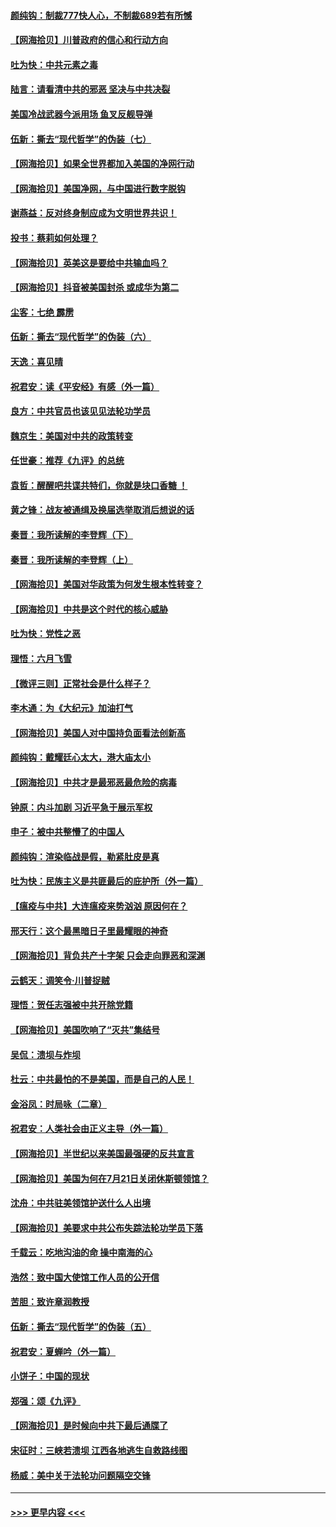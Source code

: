 #### [颜纯钩：制裁777快人心，不制裁689若有所憾](../pages/nsc993/n12316912.md?t=08092351) 
#### [【网海拾贝】川普政府的信心和行动方向](../pages/nsc993/n12316673.md?t=08092351) 
#### [吐为快：中共元素之毒](../pages/nsc993/n12316547.md?t=08092351) 
#### [陆言：请看清中共的邪恶 坚决与中共决裂](../pages/nsc993/n12315784.md?t=08092351) 
#### [美国冷战武器今派用场 鱼叉反舰导弹](../pages/nsc993/n12316258.md?t=08092351) 
#### [伍新：撕去“现代哲学”的伪装（七）](../pages/nsc993/n12315846.md?t=08092351) 
#### [【网海拾贝】如果全世界都加入美国的净网行动](../pages/nsc993/n12315588.md?t=08092351) 
#### [【网海拾贝】美国净网，与中国进行数字脱钩](../pages/nsc993/n12312813.md?t=08092351) 
#### [谢燕益：反对终身制应成为文明世界共识！](../pages/nsc993/n12310465.md?t=08092351) 
#### [投书：蔡莉如何处理？](../pages/nsc993/n12310224.md?t=08092351) 
#### [【网海拾贝】英美这是要给中共输血吗？](../pages/nsc993/n12307646.md?t=08092351) 
#### [【网海拾贝】抖音被美国封杀 或成华为第二](../pages/nsc993/n12305277.md?t=08092351) 
#### [尘客：七绝 霹雳](../pages/nsc993/n12304053.md?t=08092351) 
#### [伍新：撕去“现代哲学”的伪装（六）](../pages/nsc993/n12303243.md?t=08092351) 
#### [天逸：喜见晴](../pages/nsc993/n12303226.md?t=08092351) 
#### [祝君安：读《平安经》有感（外一篇）](../pages/nsc993/n12303170.md?t=08092351) 
#### [良方：中共官员也该见见法轮功学员](../pages/nsc993/n12302985.md?t=08092351) 
#### [魏京生：美国对中共的政策转变](../pages/nsc993/n12302929.md?t=08092351) 
#### [任世豪：推荐《九评》的总统](../pages/nsc993/n12302838.md?t=08092351) 
#### [袁哲：醒醒吧共谍共特们，你就是块口香糖 ！](../pages/nsc993/n12302678.md?t=08092351) 
#### [黄之锋：战友被通缉及换届选举取消后想说的话](../pages/nsc993/n12302681.md?t=08092351) 
#### [秦晋：我所读解的李登辉（下）](../pages/nsc993/n12302171.md?t=08092351) 
#### [秦晋：我所读解的李登辉（上）](../pages/nsc993/n12301979.md?t=08092351) 
#### [【网海拾贝】美国对华政策为何发生根本性转变？](../pages/nsc993/n12302091.md?t=08092351) 
#### [【网海拾贝】中共是这个时代的核心威胁](../pages/nsc993/n12300541.md?t=08092351) 
#### [吐为快：党性之恶](../pages/nsc993/n12300263.md?t=08092351) 
#### [理悟：六月飞雪](../pages/nsc993/n12300243.md?t=08092351) 
#### [【微评三则】正常社会是什么样子？](../pages/nsc993/n12300228.md?t=08092351) 
#### [李木通：为《大纪元》加油打气](../pages/nsc993/n12280363.md?t=08092351) 
#### [【网海拾贝】美国人对中国持负面看法创新高](../pages/nsc993/n12298720.md?t=08092351) 
#### [颜纯钩：戴耀廷心太大，港大庙太小](../pages/nsc993/n12297682.md?t=08092351) 
#### [【网海拾贝】中共才是最邪恶最危险的病毒](../pages/nsc993/n12296470.md?t=08092351) 
#### [钟原：内斗加剧 习近平急于展示军权](../pages/nsc993/n12292544.md?t=08092351) 
#### [申子：被中共整懵了的中国人](../pages/nsc993/n12291389.md?t=08092351) 
#### [颜纯钩：渲染临战是假，勒紧肚皮是真](../pages/nsc993/n12290945.md?t=08092351) 
#### [吐为快：民族主义是共匪最后的庇护所（外一篇）](../pages/nsc993/n12290887.md?t=08092351) 
#### [【瘟疫与中共】大连瘟疫来势汹汹 原因何在？](../pages/nsc993/n12287474.md?t=08092351) 
#### [邢天行：这个最黑暗日子里最耀眼的神奇](../pages/nsc993/n12289882.md?t=08092351) 
#### [【网海拾贝】背负共产十字架 只会走向罪恶和深渊](../pages/nsc993/n12288290.md?t=08092351) 
#### [云鹤天：调笑令·川普捉贼](../pages/nsc993/n12285672.md?t=08092351) 
#### [理悟：贺任志强被中共开除党籍](../pages/nsc993/n12285597.md?t=08092351) 
#### [【网海拾贝】美国吹响了“灭共”集结号](../pages/nsc993/n12284522.md?t=08092351) 
#### [吴侃：溃坝与炸坝](../pages/nsc993/n12283593.md?t=08092351) 
#### [杜云：中共最怕的不是美国，而是自己的人民！](../pages/nsc993/n12282935.md?t=08092351) 
#### [金浴凤：时局咏（二章）](../pages/nsc993/n12282923.md?t=08092351) 
#### [祝君安：人类社会由正义主导（外一篇）](../pages/nsc993/n12282809.md?t=08092351) 
#### [【网海拾贝】半世纪以来美国最强硬的反共宣言](../pages/nsc993/n12282656.md?t=08092351) 
#### [【网海拾贝】美国为何在7月21日关闭休斯顿领馆？](../pages/nsc993/n12279731.md?t=08092351) 
#### [沈舟：中共驻美领馆护送什么人出境](../pages/nsc993/n12278949.md?t=08092351) 
#### [【网海拾贝】美要求中共公布失踪法轮功学员下落](../pages/nsc993/n12277656.md?t=08092351) 
#### [千载云：吃地沟油的命 操中南海的心](../pages/nsc993/n12277533.md?t=08092351) 
#### [浩然：致中国大使馆工作人员的公开信](../pages/nsc993/n12277436.md?t=08092351) 
#### [苦胆：致许章润教授](../pages/nsc993/n12274876.md?t=08092351) 
#### [伍新：撕去“现代哲学”的伪装（五）](../pages/nsc993/n12274833.md?t=08092351) 
#### [祝君安：夏蝉吟（外一篇）](../pages/nsc993/n12274794.md?t=08092351) 
#### [小饼子：中国的现状](../pages/nsc993/n12274774.md?t=08092351) 
#### [郑强：颂《九评》](../pages/nsc993/n12274570.md?t=08092351) 
#### [【网海拾贝】是时候向中共下最后通牒了](../pages/nsc993/n12274156.md?t=08092351) 
#### [宋征时：三峡若溃坝 江西各地逃生自救路线图](../pages/nsc993/n12274031.md?t=08092351) 
#### [杨威：美中关于法轮功问题隔空交锋](../pages/nsc993/n12273317.md?t=08092351) 

----
#### [ >>> 更早内容 <<< ](../indexes/nsc993-earlier.md)
